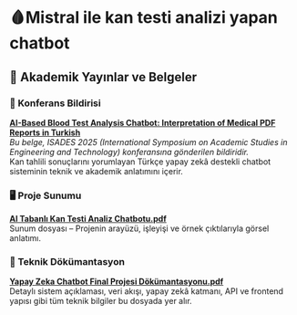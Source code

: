 # 🩸Mistral ile kan testi analizi yapan chatbot

## 🧠 Akademik Yayınlar ve Belgeler

### 📄 Konferans Bildirisi
**[AI-Based Blood Test Analysis Chatbot: Interpretation of Medical PDF Reports in Turkish](https://github.com/user-attachments/files/20533405/BloodChatbotConf.pdf)**  
_Bu belge, ISADES 2025 (International Symposium on Academic Studies in Engineering and Technology) konferansına gönderilen bildiridir._  
Kan tahlili sonuçlarını yorumlayan Türkçe yapay zekâ destekli chatbot sisteminin teknik ve akademik anlatımını içerir.

### 🖥️ Proje Sunumu
**[AI Tabanlı Kan Testi Analiz Chatbotu.pdf](https://github.com/user-attachments/files/20186883/AI.Tabanli.Kan.Testi.Analiz.Chatbotu.pdf)**  
Sunum dosyası – Projenin arayüzü, işleyişi ve örnek çıktılarıyla görsel anlatımı.

### 📘 Teknik Dökümantasyon
**[Yapay Zeka Chatbot Final Projesi Dökümantasyonu.pdf](https://github.com/user-attachments/files/20440590/Yapay.Zeka.Chatbot.Final.Projesi.Dokumantasyonu.2.pdf)**  
Detaylı sistem açıklaması, veri akışı, yapay zekâ katmanı, API ve frontend yapısı gibi tüm teknik bilgiler bu dosyada yer alır.




